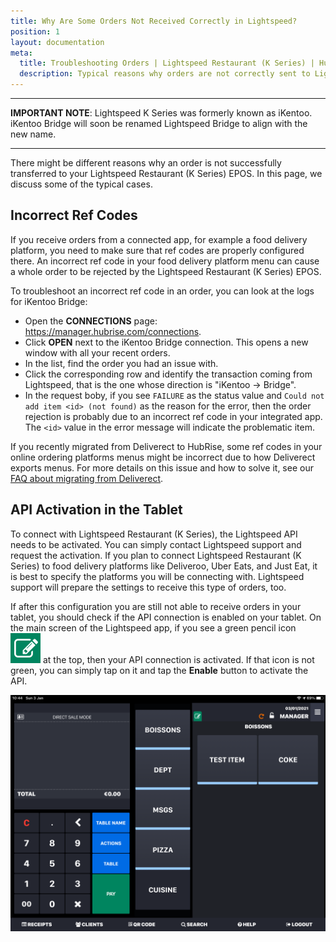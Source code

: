 ```yaml
---
title: Why Are Some Orders Not Received Correctly in Lightspeed?
position: 1
layout: documentation
meta:
  title: Troubleshooting Orders | Lightspeed Restaurant (K Series) | HubRise
  description: Typical reasons why orders are not correctly sent to Lightspeed Restaurant (K Series), some troubleshooting strategies and how to fix the issues.
---
```


---

**IMPORTANT NOTE**: Lightspeed K Series was formerly known as iKentoo. iKentoo Bridge will soon be renamed Lightspeed Bridge to align with the new name.

---

There might be different reasons why an order is not successfully transferred to your Lightspeed Restaurant (K Series) EPOS. In this page, we discuss some of the typical cases.

## Incorrect Ref Codes

If you receive orders from a connected app, for example a food delivery platform, you need to make sure that ref codes are properly configured there. An incorrect ref code in your food delivery platform menu can cause a whole order to be rejected by the Lightspeed Restaurant (K Series) EPOS.

To troubleshoot an incorrect ref code in an order, you can look at the logs for iKentoo Bridge:

- Open the **CONNECTIONS** page: https://manager.hubrise.com/connections.
- Click **OPEN** next to the iKentoo Bridge connection. This opens a new window with all your recent orders.
- In the list, find the order you had an issue with.
- Click the corresponding row and identify the transaction coming from Lightspeed, that is the one whose direction is "iKentoo -> Bridge".
- In the request boby, if you see `FAILURE` as the status value and `Could not add item <id> (not found)` as the reason for the error, then the order rejection is probably due to an incorrect ref code in your integrated app. The `<id>` value in the error message will indicate the problematic item.

If you recently migrated from Deliverect to HubRise, some ref codes in your online ordering platforms menus might be incorrect due to how Deliverect exports menus. For more details on this issue and how to solve it, see our [FAQ about migrating from Deliverect](/apps/ikentoo-lightspeed/faqs/migrating-from-deliverect/).

## API Activation in the Tablet

To connect with Lightspeed Restaurant (K Series), the Lightspeed API needs to be activated. You can simply contact Lightspeed support and request the activation.
If you plan to connect Lightspeed Restaurant (K Series) to food delivery platforms like Deliveroo, Uber Eats, and Just Eat, it is best to specify the platforms you will be connecting with. Lightspeed support will prepare the settings to receive this type of orders, too.

If after this configuration you are still not able to receive orders in your tablet, you should check if the API connection is enabled on your tablet. On the main screen of the Lightspeed app, if you see a green pencil icon <InlineImage width="28" height="28">![Green pencil icon](../../images/011-ikentoo-api-icon.png)</InlineImage> at the top, then your API connection is activated. If that icon is not green, you can simply tap on it and tap the **Enable** button to activate the API.

![Main screen of the Lightspeed app with the green icon indicating that API connection is enabled.](../../images/010-ikentoo-main-screen.png)

